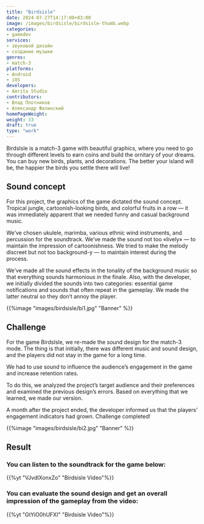 ```yaml
---
title: "Birdsisle"
date: 2024-07-27T14:17:08+03:00
image: /images/birdsisle/birdsisle-thumb.webp
categories:
- gamedev
services:
- звуковой дизайн
- создание музыки
genres:
- match-3
platforms:
- Android
- iOS
developers:
- Amrita Studio
contributors:
- Влад Плотников
- Александр Фалинский
homePageWeight:
weight: 33
draft: true
type: "work"
---
```


BirdsIsle is a match-3 game with beautiful graphics, where you need to go through different levels to earn coins and build the ornitary of your dreams. You can buy new birds, plants, and decorations. The better your island will be, the happier the birds you settle there will live!

## Sound concept

For this project, the graphics of the game dictated the sound concept. Tropical jungle, cartoonish-looking birds, and colorful fruits in a row — it was immediately apparent that we needed funny and casual background music.

We’ve chosen ukulele, marimba, various ethnic wind instruments, and percussion for the soundtrack. We’ve made the sound not too «lively» — to maintain the impression of cartoonishness. We tried to make the melody discreet but not too background-y — to maintain interest during the process.

We’ve made all the sound effects in the tonality of the background music so that everything sounds harmonious in the finale. Also, with the developer, we initially divided the sounds into two categories: essential game notifications and sounds that often repeat in the gameplay. We made the latter neutral so they don’t annoy the player.

{{%image "images/birdsisle/bi1.jpg" "Banner" %}}

## Challenge

For the game BirdsIsle, we re-made the sound design for the match-3 mode. The thing is that initially, there was different music and sound design, and the players did not stay in the game for a long time.

We had to use sound to influence the audience’s engagement in the game and increase retention rates.

To do this, we analyzed the project’s target audience and their preferences and examined the previous design’s errors. Based on everything that we learned, we made our version.

A month after the project ended, the developer informed us that the players’ engagement indicators had grown. Challenge completed!

{{%image "images/birdsisle/bi2.jpg" "Banner" %}}

## Result

### You can listen to the soundtrack for the game below:

{{%yt "VJvdIXonxZo" "Birdsisle Video"%}}

### You can evaluate the sound design and get an overall impression of the gameplay from the video:

{{%yt "GtYiO0hUFXI" "Birdsisle Video"%}}